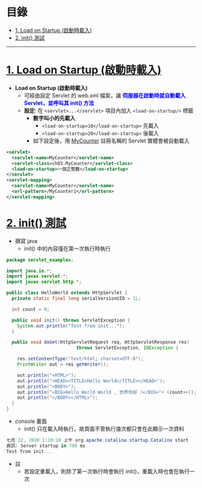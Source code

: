 <h1 id="top">目錄</h1>

- [1. Load on Startup (啟動時載入)](#s1)
- [2. init() 測試](#s2)

---

# <a id='s1' class='md-title' href='#top'>1. Load on Startup (啟動時載入)</a>

- **Load on Startup (啟動時載入)**
  - 可經由設定 Servlet 的 web.xml 檔案，讓 **<span style='color:blue;'>伺服器在啟動時就自動載入 Servlet，並呼叫其 init() 方法</span>**
  - **設定**: 在 `<servlet>...</servlet>` 項目內加入 `<load-on-startup/>` 標籤
    - **數字叫小的先載入**
      - `<load-on-startup>10</load-on-startup>` 先載入
      - `<load-on-startup>20</load-on-startup>` 後載入
    - 如下設定後，用 <u>MyCounter</u> 註冊名稱的 Servlet 實體會被自動載入

```xml
<servlet>
  <servlet-name>MyCounter</servlet-name>
  <servlet-class>ch03.MyCounter</servlet-class>
  <load-on-startup>一個正整數</load-on-startup>
</servlet>
<servlet-mapping>
  <servlet-name>MyCounter</servlet-name>
  <url-pattern>/MyCounter1</url-pattern>
</servlet-mapping>
```

# <a id='s2' class='md-title' href='#top'>2. init() 測試</a>

- 撰寫 java
  - init() 中的內容僅在第一次執行時執行

```java
package servlet_examples;

import java.io.*;
import javax.servlet.*;
import javax.servlet.http.*;

public class HelloWorld extends HttpServlet {
  private static final long serialVersionUID = 1L;

  int count = 0;

  public void init() throws ServletException {
    System.out.println("Test from init...");
  }

  public void doGet(HttpServletRequest req, HttpServletResponse res)
                          throws ServletException, IOException {

    res.setContentType("text/html; charset=UTF-8");
    PrintWriter out = res.getWriter();

    out.println("<HTML>");
    out.println("<HEAD><TITLE>Hello World</TITLE></HEAD>");
    out.println("<BODY>");
    out.println("<BIG>Hello World World , 世界你好 !</BIG>"+ (count++));
    out.println("</BODY></HTML>");
  }
}
```

- console 畫面
  - init() 只在載入時執行，故頁面不管執行幾次都只會在此顯示一次資料

```cs
七月 22, 2020 1:10:28 上午 org.apache.catalina.startup.Catalina start
資訊: Server startup in 790 ms
Test from init...
```

- 註
  - 若設定重載入，則除了第一次執行時會執行 init()，重載入時也會在執行一次
